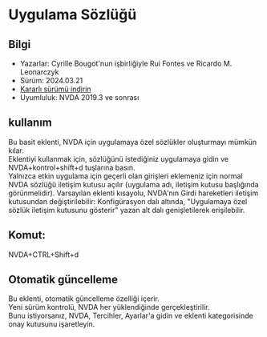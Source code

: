 # Uygulama Sözlüğü

## Bilgi
* Yazarlar: Cyrille Bougot'nun işbirliğiyle Rui Fontes ve Ricardo M. Leonarczyk
* Sürüm: 2024.03.21
* [Kararlı sürümü indirin][1]
* Uyumluluk: NVDA 2019.3 ve sonrası


## kullanım
Bu basit eklenti, NVDA için uygulamaya özel sözlükler oluşturmayı mümkün kılar.  
Eklentiyi kullanmak için, sözlüğünü istediğiniz uygulamaya gidin ve NVDA+kontrol+shift+d tuşlarına basın.  
Yalnızca etkin uygulama için geçerli olan girişleri eklemeniz için normal NVDA sözlüğü iletişim kutusu açılır (uygulama adı, iletişim kutusu başlığında görünmelidir).
Varsayılan eklenti kısayolu, NVDA'nın Girdi hareketleri iletişim kutusundan değiştirilebilir: Konfigürasyon dalı altında, "Uygulamaya özel sözlük iletişim kutusunu gösterir" yazan alt dalı genişletilerek erişilebilir.


## Komut:
NVDA+CTRL+Shift+d


## Otomatik güncelleme
Bu eklenti, otomatik güncelleme özelliği içerir.  
Yeni sürüm kontrolü, NVDA her yüklendiğinde gerçekleştirilir.  
Bunu istiyorsanız, NVDA, Tercihler, Ayarlar'a gidin ve eklenti kategorisinde onay kutusunu işaretleyin.


[1]: https://github.com/ruifontes/applicationDictionary-/releases/download/2025.06.14/applicationDictionary-2025.06.14.nvda-addon
